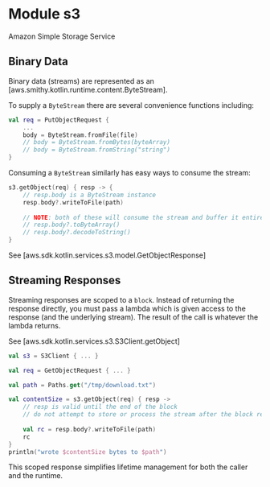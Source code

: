 # Module s3

Amazon Simple Storage Service

## Binary Data

Binary data (streams) are represented as an [aws.smithy.kotlin.runtime.content.ByteStream].

To supply a `ByteStream` there are several convenience functions including:

```kt
val req = PutObjectRequest {
    ...
    body = ByteStream.fromFile(file)
    // body = ByteStream.fromBytes(byteArray)
    // body = ByteStream.fromString("string")
}
```

Consuming a `ByteStream` similarly has easy ways to consume the stream:

```kt
s3.getObject(req) { resp -> {
    // resp.body is a ByteStream instance
    resp.body?.writeToFile(path)
    
    // NOTE: both of these will consume the stream and buffer it entirely in-memory!
    // resp.body?.toByteArray()
    // resp.body?.decodeToString()
}
```

See [aws.sdk.kotlin.services.s3.model.GetObjectResponse]

## Streaming Responses

Streaming responses are scoped to a `block`. Instead of returning the response directly, you must pass a lambda which is given access to the response (and the underlying stream).
The result of the call is whatever the lambda returns. 


See [aws.sdk.kotlin.services.s3.S3Client.getObject]

```kt
val s3 = S3Client { ... }

val req = GetObjectRequest { ... }

val path = Paths.get("/tmp/download.txt")

val contentSize = s3.getObject(req) { resp ->
    // resp is valid until the end of the block
    // do not attempt to store or process the stream after the block returns
    
    val rc = resp.body?.writeToFile(path)
    rc
}
println("wrote $contentSize bytes to $path")
```


This scoped response simplifies lifetime management for both the caller and the runtime.

